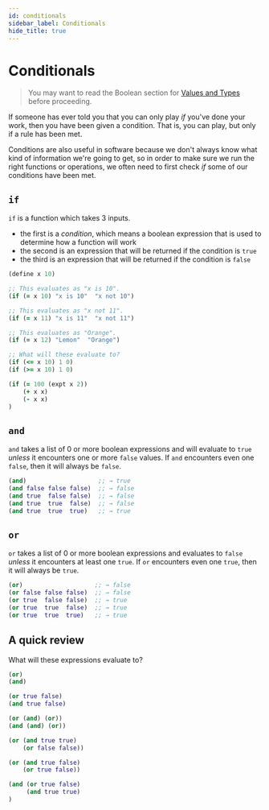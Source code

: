 ```yaml
---
id: conditionals
sidebar_label: Conditionals
hide_title: true
---
```


# Conditionals

> You may want to read the Boolean section for [Values and Types](values.md)
> before proceeding.

If someone has ever told you that you can only play _if_ you've done your work,
then you have been given a condition. That is, you can play, but only if a rule
has been met.

Conditions are also useful in software because we don't always know what kind of
information we're going to get, so in order to make sure we run the right 
functions or operations, we often need to first check _if_ some of our 
conditions have been met.

## `if`

`if` is a function which takes 3 inputs.
 * the first is a _condition_, which means a boolean expression that is used
   to determine how a function will work
 * the second is an expression that will be returned if the condition is `true`
 * the third is an expression that will be returned if the condition is `false`

``` clojure
(define x 10)

;; This evaluates as "x is 10".
(if (= x 10) "x is 10"  "x not 10")

;; This evaluates as "x not 11".
(if (= x 11) "x is 11"  "x not 11")

;; This evaluates as "Orange".
(if (= x 12) "Lemon"  "Orange")

;; What will these evaluate to?
(if (<= x 10) 1 0)
(if (>= x 10) 1 0)

(if (= 100 (expt x 2)) 
    (+ x x)
    (- x x)
)
```

## `and`

`and` takes a list of 0 or more boolean expressions and will evaluate to `true`
_unless_ it encounters one or more `false` values. If `and` encounters even one
`false`, then it will always be `false`.

``` clojure
(and)                    ;; → true
(and false false false)  ;; → false
(and true  false false)  ;; → false
(and true  true  false)  ;; → false
(and true  true  true)   ;; → true
```

## `or`

`or` takes a list of 0 or more boolean expressions and evaluates to `false`
_unless_ it encounters at least one `true`. If `or` encounters even one `true`,
then it will always be `true`.

``` clojure
(or)                    ;; → false
(or false false false)  ;; → false
(or true  false false)  ;; → true
(or true  true  false)  ;; → true
(or true  true  true)   ;; → true
```

## A quick review

What will these expressions evaluate to?

``` clojure
(or)
(and)

(or true false)
(and true false)

(or (and) (or))
(and (and) (or))

(or (and true true)
    (or false false))

(or (and true false)
    (or true false))

(and (or true false)
     (and true true)
)
```
